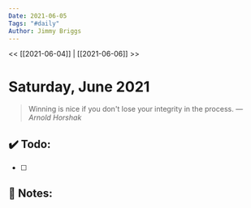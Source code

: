 ```yaml
---
Date: 2021-06-05
Tags: "#daily"
Author: Jimmy Briggs
---
```


<< [[2021-06-04]] | [[2021-06-06]] >>

# Saturday, June 2021

> Winning is nice if you don't lose your integrity in the process.
> &mdash; <cite>Arnold Horshak</cite>


## ✔️ Todo:

- [ ] 

## 📝 Notes: